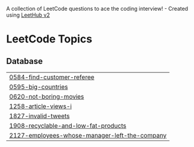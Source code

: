 A collection of LeetCode questions to ace the coding interview! - Created using [LeetHub v2](https://github.com/arunbhardwaj/LeetHub-2.0)
<!---LeetCode Topics Start-->
# LeetCode Topics
## Database
|  |
| ------- |
| [0584-find-customer-referee](https://github.com/annwhocodes/Java-DSA/tree/master/0584-find-customer-referee) |
| [0595-big-countries](https://github.com/annwhocodes/Java-DSA/tree/master/0595-big-countries) |
| [0620-not-boring-movies](https://github.com/annwhocodes/Java-DSA/tree/master/0620-not-boring-movies) |
| [1258-article-views-i](https://github.com/annwhocodes/Java-DSA/tree/master/1258-article-views-i) |
| [1827-invalid-tweets](https://github.com/annwhocodes/Java-DSA/tree/master/1827-invalid-tweets) |
| [1908-recyclable-and-low-fat-products](https://github.com/annwhocodes/Java-DSA/tree/master/1908-recyclable-and-low-fat-products) |
| [2127-employees-whose-manager-left-the-company](https://github.com/annwhocodes/Java-DSA/tree/master/2127-employees-whose-manager-left-the-company) |
<!---LeetCode Topics End-->